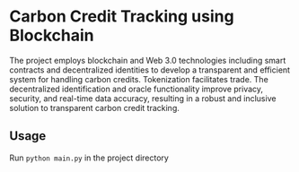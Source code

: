 # Carbon Credit Tracking using Blockchain
The project employs blockchain and Web 3.0 technologies including smart contracts and decentralized identities to develop
a transparent and efficient system for handling carbon credits. Tokenization facilitates trade. The decentralized
identification and oracle functionality improve privacy, security, and real-time data accuracy, resulting in a robust and
inclusive solution to transparent carbon credit tracking.


## Usage

Run ```python main.py``` in the project directory
